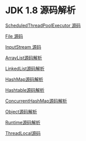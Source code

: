 # JDK 1.8 源码解析

<a href="https://github.com/liveForOthers/jdk8/blob/master/src/java/util/concurrent/ScheduledThreadPoolExecutor.java">ScheduledThreadPoolExecutor 源码</a>

<a href="https://github.com/liveForOthers/jdk8/blob/master/src/java.io.File.java">File 源码</a>

<a href="https://github.com/liveForOthers/jdk8/blob/master/src/java.io.InputStream.java">InputStream 源码</a>

<a href="https://blog.csdn.net/qq_27276045/article/details/88892219">ArrayList源码解析</a>

<a href="https://blog.csdn.net/qq_27276045/article/details/88894953">LinkedList源码解析</a>

<a href="https://blog.csdn.net/qq_27276045/article/details/88897025">HashMap源码解析</a>

<a href="https://blog.csdn.net/qq_27276045/article/details/88892615">Hashtable源码解析</a>

<a href="https://blog.csdn.net/qq_27276045/article/details/88896617">ConcurrentHashMap源码解析</a>

<a href="https://blog.csdn.net/qq_27276045/article/details/88894885">Object源码解析</a>

<a href="https://blog.csdn.net/qq_27276045/article/details/88891315">Runtime源码解析</a>

<a href="https://github.com/wupeixuan/JDKSourceCode1.8/blob/master/src/java/lang/ThreadLocal.java">ThreadLocal源码</a>

